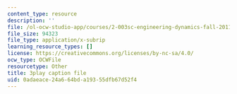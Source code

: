 ```yaml
---
content_type: resource
description: ''
file: /ol-ocw-studio-app/courses/2-003sc-engineering-dynamics-fall-2011/0adaeace24a664bda19355dfb67d52f4_fK9AGvLf3yw.srt
file_size: 94323
file_type: application/x-subrip
learning_resource_types: []
license: https://creativecommons.org/licenses/by-nc-sa/4.0/
ocw_type: OCWFile
resourcetype: Other
title: 3play caption file
uid: 0adaeace-24a6-64bd-a193-55dfb67d52f4
---
```

